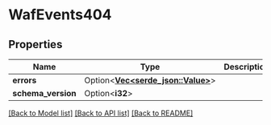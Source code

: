 # WafEvents404

## Properties

Name | Type | Description | Notes
------------ | ------------- | ------------- | -------------
**errors** | Option<[**Vec<serde_json::Value>**](serde_json::Value.md)> |  | [optional]
**schema_version** | Option<**i32**> |  | [optional]

[[Back to Model list]](../README.md#documentation-for-models) [[Back to API list]](../README.md#documentation-for-api-endpoints) [[Back to README]](../README.md)


